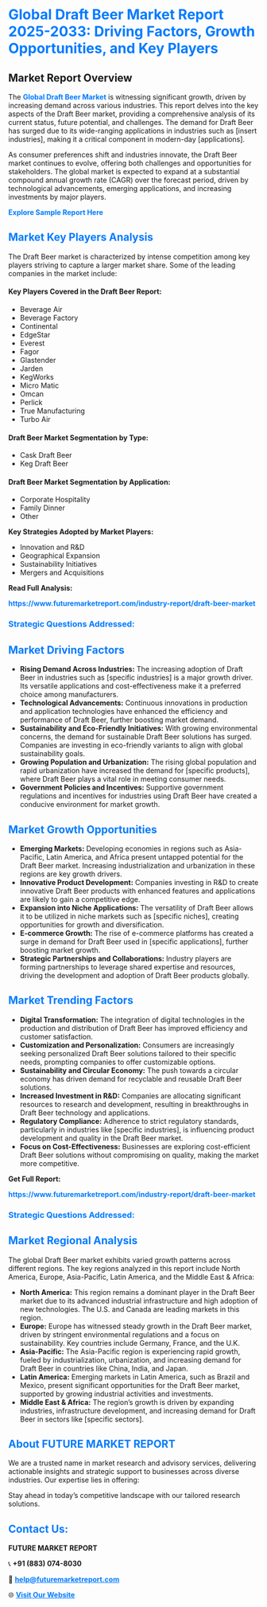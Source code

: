 <h1 style="color: #007BFF;">Global Draft Beer Market Report 2025-2033: Driving Factors, Growth Opportunities, and Key Players</h1>

<section id="overview">
<h2>Market Report Overview</h2>
<p>The <a href="https://www.futuremarketreport.com/industry-report/draft-beer-market" style="color: #007BFF; text-decoration: none;"><strong>Global Draft Beer Market</strong></a> is witnessing significant growth, driven by increasing demand across various industries. This report delves into the key aspects of the Draft Beer market, providing a comprehensive analysis of its current status, future potential, and challenges. The demand for Draft Beer has surged due to its wide-ranging applications in industries such as [insert industries], making it a critical component in modern-day [applications].</p>
<p>As consumer preferences shift and industries innovate, the Draft Beer market continues to evolve, offering both challenges and opportunities for stakeholders. The global market is expected to expand at a substantial compound annual growth rate (CAGR) over the forecast period, driven by technological advancements, emerging applications, and increasing investments by major players.</p>
</section>

<section id="overview">
<p><a href="https://www.futuremarketreport.com/request-sample/reportId=90666" style="color: #007BFF; text-decoration: none;"><strong>Explore Sample Report Here</strong></a></p>
</section>

<section id="key-players">
<h2 style="color: #007BFF;">Market Key Players Analysis</h2>
<p>The Draft Beer market is characterized by intense competition among key players striving to capture a larger market share. Some of the leading companies in the market include:</p>
<h4>Key Players Covered in the Draft Beer Report:</h4>
<ul><li>Beverage Air</li><li>Beverage Factory</li><li>Continental</li><li>EdgeStar</li><li>Everest</li><li>Fagor</li><li>Glastender</li><li>Jarden</li><li>KegWorks</li><li>Micro Matic</li><li>Omcan</li><li>Perlick</li><li>True Manufacturing</li><li>Turbo Air</li></ul>
<h4>Draft Beer Market Segmentation by Type:</h4>
<ul><li>Cask Draft Beer</li><li>Keg Draft Beer</li></ul>

<h4>Draft Beer Market Segmentation by Application:</h4>
<ul><li>Corporate Hospitality</li><li>Family Dinner</li><li>Other</li></ul>
<p><strong>Key Strategies Adopted by Market Players:</strong></p>
<ul>
<li>Innovation and R&D</li>
<li>Geographical Expansion</li>
<li>Sustainability Initiatives</li>
<li>Mergers and Acquisitions</li>
</ul>
</section>

<section>
<p><strong>Read Full Analysis: </strong></p><a href="https://www.futuremarketreport.com/industry-report/draft-beer-market" style="color: #007BFF; text-decoration: none;"><strong>https://www.futuremarketreport.com/industry-report/draft-beer-market</strong></a>
<h3 style="color: #007BFF;">Strategic Questions Addressed:</h3>
</section>

<section id="driving-factors">
<h2 style="color: #007BFF;">Market Driving Factors</h2>
<ul>
<li><strong>Rising Demand Across Industries:</strong> The increasing adoption of Draft Beer in industries such as [specific industries] is a major growth driver. Its versatile applications and cost-effectiveness make it a preferred choice among manufacturers.</li>
<li><strong>Technological Advancements:</strong> Continuous innovations in production and application technologies have enhanced the efficiency and performance of Draft Beer, further boosting market demand.</li>
<li><strong>Sustainability and Eco-Friendly Initiatives:</strong> With growing environmental concerns, the demand for sustainable Draft Beer solutions has surged. Companies are investing in eco-friendly variants to align with global sustainability goals.</li>
<li><strong>Growing Population and Urbanization:</strong> The rising global population and rapid urbanization have increased the demand for [specific products], where Draft Beer plays a vital role in meeting consumer needs.</li>
<li><strong>Government Policies and Incentives:</strong> Supportive government regulations and incentives for industries using Draft Beer have created a conducive environment for market growth.</li>
</ul>
</section>

<section id="growth-opportunities">
<h2 style="color: #007BFF;">Market Growth Opportunities</h2>
<ul>
<li><strong>Emerging Markets:</strong> Developing economies in regions such as Asia-Pacific, Latin America, and Africa present untapped potential for the Draft Beer market. Increasing industrialization and urbanization in these regions are key growth drivers.</li>
<li><strong>Innovative Product Development:</strong> Companies investing in R&D to create innovative Draft Beer products with enhanced features and applications are likely to gain a competitive edge.</li>
<li><strong>Expansion into Niche Applications:</strong> The versatility of Draft Beer allows it to be utilized in niche markets such as [specific niches], creating opportunities for growth and diversification.</li>
<li><strong>E-commerce Growth:</strong> The rise of e-commerce platforms has created a surge in demand for Draft Beer used in [specific applications], further boosting market growth.</li>
<li><strong>Strategic Partnerships and Collaborations:</strong> Industry players are forming partnerships to leverage shared expertise and resources, driving the development and adoption of Draft Beer products globally.</li>
</ul>
</section>

<section id="trending-factors">
<h2 style="color: #007BFF;">Market Trending Factors</h2>
<ul>
<li><strong>Digital Transformation:</strong> The integration of digital technologies in the production and distribution of Draft Beer has improved efficiency and customer satisfaction.</li>
<li><strong>Customization and Personalization:</strong> Consumers are increasingly seeking personalized Draft Beer solutions tailored to their specific needs, prompting companies to offer customizable options.</li>
<li><strong>Sustainability and Circular Economy:</strong> The push towards a circular economy has driven demand for recyclable and reusable Draft Beer solutions.</li>
<li><strong>Increased Investment in R&D:</strong> Companies are allocating significant resources to research and development, resulting in breakthroughs in Draft Beer technology and applications.</li>
<li><strong>Regulatory Compliance:</strong> Adherence to strict regulatory standards, particularly in industries like [specific industries], is influencing product development and quality in the Draft Beer market.</li>
<li><strong>Focus on Cost-Effectiveness:</strong> Businesses are exploring cost-efficient Draft Beer solutions without compromising on quality, making the market more competitive.</li>
</ul>
</section>

<section>
<p><strong>Get Full Report: </strong></p><a href="https://www.futuremarketreport.com/industry-report/draft-beer-market" style="color: #007BFF; text-decoration: none;"><strong>https://www.futuremarketreport.com/industry-report/draft-beer-market</strong></a>
<h3 style="color: #007BFF;">Strategic Questions Addressed:</h3>
</section>


<section id="regional-analysis">
<h2 style="color: #007BFF;">Market Regional Analysis</h2>
<p>The global Draft Beer market exhibits varied growth patterns across different regions. The key regions analyzed in this report include North America, Europe, Asia-Pacific, Latin America, and the Middle East & Africa:</p>
<ul>
<li><strong>North America:</strong> This region remains a dominant player in the Draft Beer market due to its advanced industrial infrastructure and high adoption of new technologies. The U.S. and Canada are leading markets in this region.</li>
<li><strong>Europe:</strong> Europe has witnessed steady growth in the Draft Beer market, driven by stringent environmental regulations and a focus on sustainability. Key countries include Germany, France, and the U.K.</li>
<li><strong>Asia-Pacific:</strong> The Asia-Pacific region is experiencing rapid growth, fueled by industrialization, urbanization, and increasing demand for Draft Beer in countries like China, India, and Japan.</li>
<li><strong>Latin America:</strong> Emerging markets in Latin America, such as Brazil and Mexico, present significant opportunities for the Draft Beer market, supported by growing industrial activities and investments.</li>
<li><strong>Middle East & Africa:</strong> The region’s growth is driven by expanding industries, infrastructure development, and increasing demand for Draft Beer in sectors like [specific sectors].</li>
</ul>
</section>

<footer>
<h2 style="color: #007BFF;">About FUTURE MARKET REPORT</h2>
<p>We are a trusted name in market research and advisory services, delivering actionable insights and strategic support to businesses across diverse industries. Our expertise lies in offering:</p>

<p>Stay ahead in today’s competitive landscape with our tailored research solutions.</p>

<h2 style="color: #007BFF;">Contact Us:</h2>
<p><strong>FUTURE MARKET REPORT</strong></p>
<p>📞 <strong>+91 (883) 074-8030</strong></p>
<p>📧 <strong><a href="mailto:help@futuremarketreport.com" style="color: #007BFF;">help@futuremarketreport.com</a></strong></p>
<p>🌐 <strong><a href="https://www.futuremarketreport.com/" style="color: #007BFF;">Visit Our Website</a></strong></p>
</footer>